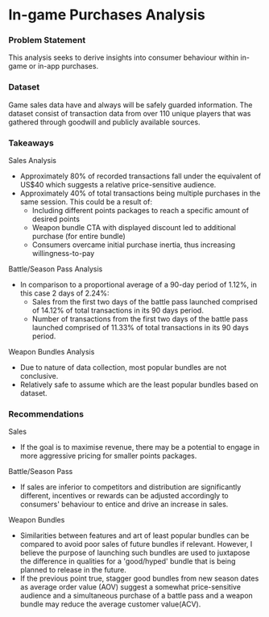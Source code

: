 # In-game Purchases Analysis

### Problem Statement
This analysis seeks to derive insights into consumer behaviour within in-game or in-app purchases.


### Dataset
Game sales data have and always will be safely guarded information. The dataset consist of transaction data from over 110 unique players that was gathered through goodwill and publicly available sources.


### Takeaways

Sales Analysis
- Approximately 80% of recorded transactions fall under the equivalent of US$40 which suggests a relative price-sensitive audience.
- Approximately 40% of total transactions being multiple purchases in the same session. This could be a result of:
	- Including different points packages to reach a specific amount of desired points
	- Weapon bundle CTA with displayed discount led to additional purchase (for entire bundle)
	- Consumers overcame initial purchase inertia, thus increasing willingness-to-pay

Battle/Season Pass Analysis
- In comparison to a proportional average of a 90-day period of 1.12%, in this case 2 days of 2.24%:
	- Sales from the first two days of the battle pass launched comprised of 14.12% of total transactions in its 90 days period.
	- Number of transactions from the first two days of the battle pass launched comprised of 11.33% of total transactions in its 90 days period. 

Weapon Bundles Analysis
- Due to nature of data collection, most popular bundles are not conclusive.
- Relatively safe to assume which are the least popular bundles based on dataset.


### Recommendations
Sales
- If the goal is to maximise revenue, there may be a potential to engage in more aggressive pricing for smaller points packages.

Battle/Season Pass
- If sales are inferior to competitors and distribution are significantly different, incentives or rewards can be adjusted accordingly to consumers' behaviour to entice and drive an increase in sales.

Weapon Bundles
- Similarities between features and art of least popular bundles can be compared to avoid poor sales of future bundles if relevant. However, I believe the purpose of launching such bundles are used to juxtapose the difference in qualities for a 'good/hyped' bundle that is being planned to release in the future.
- If the previous point true, stagger good bundles from new season dates as average order value (AOV) suggest a somewhat price-sensitive audience and a simultaneous purchase of a battle pass and a weapon bundle may reduce the average customer value(ACV).

